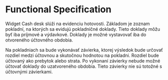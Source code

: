 # Functional Specification

Widget Cash desk slúži na evidenciu hotovosti. Základom je zoznam pokladní, na ktorých sa evidujú pokladničné doklady. Tieto doklady môžu byť iba príjmové a výdavkové. Doklady je možné vystavovať iba do otvoreného účtovného obdobia.

Na pokladniach sa bude vykonávať závierka, ktorej výsledok bude určovať rozdiel medzi účtovnou a skutočnou hodnotou na pokladni. Rozdiel bude účtovaný ako prebytok alebo strata. Po vykonaní závierky nebude možné účtovať doklady do uzatvoreného obdobia. Tieto závierky nie sú totožné s účtovnými závierkami.

